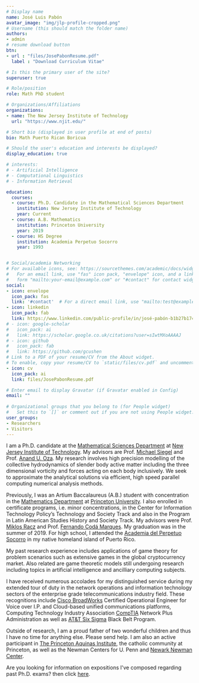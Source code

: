 ```yaml
---
# Display name
name: José Luis Pabón
avatar_image: "img/jlp-profile-cropped.png"
# Username (this should match the folder name)
authors:
- admin
# resume download button
btn:
- url : "files/JosePabonResume.pdf"
  label : "Download Curriculum Vitae"

# Is this the primary user of the site?
superuser: true

# Role/position
role: Math PhD student

# Organizations/Affiliations
organizations:
- name: The New Jersey Institute of Technology
  url: "https://www.njit.edu/"

# Short bio (displayed in user profile at end of posts)
bio: Math Puerto Rican Boricua

# Should the user's education and interests be displayed?
display_education: true

# interests:
# - Artificial Intelligence
# - Computational Linguistics
# - Information Retrieval

education:
  courses:
  - course: Ph.D. Candidate in the Mathematical Sciences Department
    institution: New Jersey Institute of Technology
    year: Current
  - course: A.B. Mathematics
    institution: Princeton University
    year: 2019
  - course: HS Degree
    institution: Academia Perpetuo Socorro
    year: 1993


# Social/academia Networking
# For available icons, see: https://sourcethemes.com/academic/docs/widgets/#icons
#   For an email link, use "fas" icon pack, "envelope" icon, and a link in the
#   form "mailto:your-email@example.com" or "#contact" for contact widget.
social:
- icon: envelope
  icon_pack: fas
  link: '#contact'  # For a direct email link, use "mailto:test@example.org".
- icon: linkedin
  icon_pack: fab
  link: https://www.linkedin.com/public-profile/in/josé-pabón-b1b27b174
# - icon: google-scholar
#   icon_pack: ai
#   link: https://scholar.google.co.uk/citations?user=sIwtMXoAAAAJ
# - icon: github
#   icon_pack: fab
#   link: https://github.com/gcushen
# Link to a PDF of your resume/CV from the About widget.
# To enable, copy your resume/CV to `static/files/cv.pdf` and uncomment the lines below.  
- icon: cv
  icon_pack: ai
  link: files/JosePabonResume.pdf

# Enter email to display Gravatar (if Gravatar enabled in Config)
email: ""
  
# Organizational groups that you belong to (for People widget)
#   Set this to `[]` or comment out if you are not using People widget. Here is my [CV](files/JosePabonResume.pdf). 
user_groups:
- Researchers
- Visitors
---
```


I am a Ph.D. candidate at the [Mathematical Sciences Department](https://math.njit.edu/) at [New Jersey Institute of Technology](https://www.njit.edu/). My advisors are Prof. [Michael Siegel](https://web.njit.edu/~misieg/) and Prof. [Anand U. Oza](https://web.njit.edu/~oza/).  My research involves high precision modelling of the collective hydrodynamics of slender body active matter including the three dimensional vorticity and forces acting on each body inclusively. We seek to approximate the analytical solutions via efficient, high speed parallel computing numerical analysis methods.


Previously, I was an Artium Baccalaureus (A.B.) student with concentration in the [Mathematics Department](http://math.princeton.edu/) at [Princeton University](https://www.princeton.edu/). I also enrolled in certificate programs, i.e. minor concentrations, in the Center for Information Technology Policy’s Technology and Society Track and also in the Program in Latin American Studies History and Society Track. My advisors were Prof. [Miklos Racz](http://mracz.princeton.edu/) and Prof. [Fernando Codá Marques](https://www.math.princeton.edu/people/fernando-coda-marques). My graduation was in the summer of 2019. For high school, I attended the [Academia del Perpetuo Socorro](http://www.aps-pr.org/) in my native homeland island of Puerto Rico. 

My past research experience includes applications of game theory for problem scenarios such as extensive games in the global cryptocurrency market. Also related are game theoretic models still undergoing research including topics in artificial intelligence and ancilliary computing subjects. 

I have received numerous accolades for my distinguished service during my extended tour of duty in the network operations and information technology sectors of the enterprise grade telecommunications industry field. These recognitions include [Cisco BroadWorks](https://www.cisco.com/c/en/us/products/unified-communications/broadworks/index.html) Certified Operational Engineer for Voice over I.P. and Cloud-based unified communications platforms, Computing Technology Industry Association [CompTIA](https://www.comptia.org/home) Network Plus Administration as well as [AT&T Six Sigma](https://www.6sigma.us/customer/att/) Black Belt Program. 

Outside of research, I am a proud father of two wonderful children and thus I have no time for anything else. Please send help. I am also an active participant in [The Princeton Aquinas Institute](http://princetoncatholic.org/), the catholic community at Princeton, as well as the Newman Centers for U. Penn and [Newark Newman Center](http://www.newmanclubnwk.com/). 



Are you looking for information on expositions I've composed regarding past Ph.D. exams? then click [here](post/math). 


